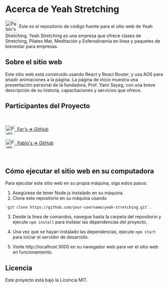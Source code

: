 
# Acerca de Yeah Stretching


<a href="https://yeah-stretching.netlify.app" target="blank"><img align="center" src="https://res.cloudinary.com/ferjen/image/upload/v1683913166/yeah_stretching/icons/ys-logo-24x24_bfhday.svg" alt="Pablo's GitHub" height="40" width="40"/></a> Este es el repositorio de código fuente para el sitio web de Yeah Stretching. Yeah Stretching es una empresa que ofrece clases de Stretching, Pilates Mat, Meditación y Esferodinamia en línea y paquetes de bienestar para empresas.

## Sobre el sitio web

Este sitio web está construido usando React y React Router, y usa AOS para añadir animaciones a la página. La página de inicio muestra una presentación personal de la fundadora, Prof. Yami Sayag, con una breve descripción de su historia, capacitaciones y servicios que ofrece.

## Participantes del Proyecto
<br/>

<a href="https://github.com/ferjencoder" target="blank"><img align="center" src="https://res.cloudinary.com/ferjen/image/upload/v1683913799/icons/github-gradient_hn8swa.svg" alt="Pablo's GitHub" height="30" width="30"/>&nbsp; Fer's => GitHub</a>

<a href="https://github.com/Pablo220288" target="blank"><img align="center" src="https://res.cloudinary.com/ferjen/image/upload/v1683913799/icons/github-gradient_hn8swa.svg" alt="Pablo's GitHub" height="30" width="30" />&nbsp; Pablo's => GitHub 
</a>

<br/>


## Cómo ejecutar el sitio web en su computadora

Para ejecutar este sitio web en su propia máquina, siga estos pasos:

1. Asegúrese de tener Node.js instalado en su máquina.
2. Clone este repositorio en su máquina usando 

```
`git clone https://github.com/your-username/yeah-stretching.git`.
```

3. Desde la línea de comandos, navegue hasta la carpeta del repositorio y ejecute `npm install` para instalar las dependencias del proyecto.

4. Una vez que se hayan instalado las dependencias, ejecute `npm start` para iniciar el servidor de desarrollo.

5. Visite http://localhost:3000 en su navegador web para ver el sitio web en funcionamiento.

## Licencia

Este proyecto está bajo la Licencia MIT.
